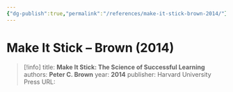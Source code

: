 ```yaml
---
{"dg-publish":true,"permalink":"/references/make-it-stick-brown-2014/"}
---
```



# Make It Stick – Brown (2014)

> [!info]
> title: **Make It Stick: The Science of Successful Learning**
> authors: **Peter C. Brown**
> year: **2014**
> publisher: Harvard University Press
> URL: 


